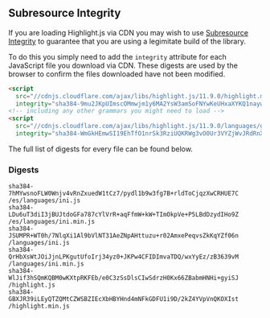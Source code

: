 ## Subresource Integrity

If you are loading Highlight.js via CDN you may wish to use [Subresource Integrity](https://developer.mozilla.org/en-US/docs/Web/Security/Subresource_Integrity) to guarantee that you are using a legimitate build of the library.

To do this you simply need to add the `integrity` attribute for each JavaScript file you download via CDN. These digests are used by the browser to confirm the files downloaded have not been modified.

```html
<script
  src="//cdnjs.cloudflare.com/ajax/libs/highlight.js/11.9.0/highlight.min.js"
  integrity="sha384-9mu2JKpUImscOMmwjm1y6MA2YsW3amSoFNYwKeUHxaXYKQ1naywWmamEGMdviEen"></script>
<!-- including any other grammars you might need to load -->
<script
  src="//cdnjs.cloudflare.com/ajax/libs/highlight.js/11.9.0/languages/go.min.js"
  integrity="sha384-WmGkHEmwSI19EhTfO1nrSk3RziUQKRWg3vO0Ur3VYZjWvJRdRnX4/scQg+S2w1fI"></script>
```

The full list of digests for every file can be found below.

### Digests

```
sha384-7hMYwsnoFLW0Wnjv4vRnZxuedW1tCz7/pydl1b9w3fg7B+rldToCjqzXwCRHUE7C /es/languages/ini.js
sha384-LDu6uT3diI3jBUJtdoGFa787cYlVrR+aqFfmW+kW+TImOkpVe+P5LBdDzydIHo9Z /es/languages/ini.min.js
sha384-JSUMPR+WT0h/7NlqXi1Al9bVlNT31AeZNpAHttuzu+r02AmxePeqvsZkKqYZf06n /languages/ini.js
sha384-QrHbXsWtJOiJjnLPKgutUfoIrj34yz0+JKPw4CFIDImvaTDQ/wxYyEz/zB3639vM /languages/ini.min.js
sha384-WlJif3hSQmKQBM0wKXtpRKFEb/e0C3zSsDlsCIwSdrzH0Kx66ZBabmHNHi+gyiSJ /highlight.js
sha384-GBXJR39iLEyQTZQMtCZWSBZIEcXbHBYHnd4mNFkGDFU1i9D/2kZ4YVpVnQKOXIst /highlight.min.js
```

